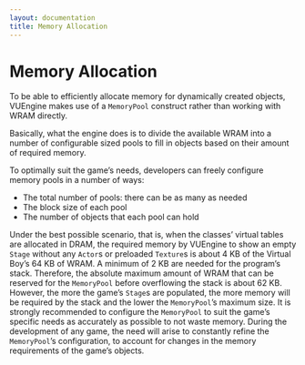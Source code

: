 ```yaml
---
layout: documentation
title: Memory Allocation
---
```


# Memory Allocation

To be able to efficiently allocate memory for dynamically created objects, VUEngine makes use of a `MemoryPool` construct rather than working with WRAM directly.

Basically, what the engine does is to divide the available WRAM into a number of configurable sized pools to fill in objects based on their amount of required memory.

To optimally suit the game’s needs, developers can freely configure memory pools in a number of ways:

* The total number of pools: there can be as many as needed
* The block size of each pool
* The number of objects that each pool can hold

Under the best possible scenario, that is, when the classes’ virtual tables are allocated in DRAM, the required memory by VUEngine to show an empty `Stage` without any `Actor`s or preloaded `Texture`s is about 4 KB of the Virtual Boy’s 64 KB of WRAM.
A minimum of 2 KB are needed for the program’s stack. Therefore, the absolute maximum amount of WRAM that can be reserved for the `MemoryPool` before overflowing the stack is about 62 KB. However, the more the game’s `Stage`s are populated, the more memory will be required by the stack and the lower the `MemoryPool`’s maximum size.
It is strongly recommended to configure the `MemoryPool` to suit the game’s specific needs as accurately as possible to not waste memory. During the development of any game, the need will arise to constantly refine the `MemoryPool`’s configuration, to account for changes in the memory requirements of the game’s objects.
